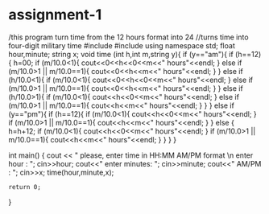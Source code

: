 # assignment-1
/this program turn time from the 12 hours format into 24
//turns time into four-digit military time
#include <iostream>
#include <string>
using namespace std;
float hour,minute;
string x;
void time (int h,int m,string y){
if (y=="am"){
    if (h==12){
        h=00;
       if (m/10.0<1){
            cout<<0<<h<<0<<m<<" hours"<<endl;
        }
        else if (m/10.0>1 || m/10.0==1){
            cout<<0<<h<<m<<" hours"<<endl;
        }
    }
    else if (h/10.0<1){
        if (m/10.0<1){
            cout<<0<<h<<0<<m<<" hours"<<endl;
        }
        else if (m/10.0>1 || m/10.0==1){
            cout<<0<<h<<m<<" hours"<<endl;
        }
    }
    else if (h/10.0>1){
        if (m/10.0<1){
            cout<<h<<0<<m<<" hours"<<endl;
        }
        else if (m/10.0>1 || m/10.0==1){
            cout<<h<<m<<" hours"<<endl;
        }
    }
}
else if (y=="pm"){
    if (h==12){
        if (m/10.0<1){
            cout<<h<<0<<m<<" hours"<<endl;
        }
        if (m/10.0>1 || m/10.0==1){
            cout<<h<<m<<" hours"<<endl;
        }
    }
    else {
        h=h+12;
        if (m/10.0<1){
            cout<<h<<0<<m<<" hours"<<endl;
        }
        if (m/10.0>1 || m/10.0==1){
            cout<<h<<m<<" hours"<<endl;
        }
    }
}
}

int main()
{
    cout << " please, enter time in HH:MM AM/PM format \n enter hour   : ";
    cin>>hour;
    cout<<" enter minutes: ";
    cin>>minute;
    cout<<" AM/PM        : ";
    cin>>x;
    time(hour,minute,x);

    return 0;
}
